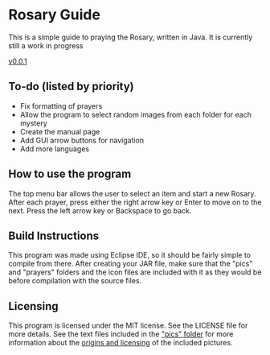 # Rosary Guide
This is a simple guide to praying the Rosary, written in Java. It is currently still a work in progress

[v0.0.1](https://github.com/km3000/rosary-guide/releases/tag/0.0.1)

## To-do (listed by priority)
* Fix formatting of prayers
* Allow the program to select random images from each folder for each mystery
* Create the manual page
* Add GUI arrow buttons for navigation
* Add more languages

## How to use the program
The top menu bar allows the user to select an item and start a new Rosary. After each prayer, press either the right arrow key or Enter to move on to the next. Press the  left arrow key or Backspace to go back.

## Build Instructions
This program was made using Eclipse IDE, so it should be fairly simple to compile from there. After creating your JAR file, make sure that the "pics" and "prayers" folders and the icon files are included with it as they would be before compilation with the source files.

## Licensing
This program is licensed under the MIT license. See the LICENSE file for more details. See the text files included in the ["pics" folder](https://github.com/km3000/rosary-guide/tree/master/pics) for more information about the [origins and licensing](https://github.com/km3000/rosary-guide/blob/master/pics/licensing.md) of the included pictures.
